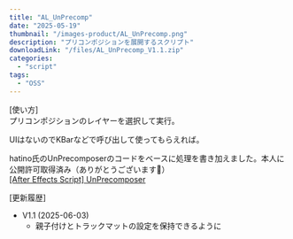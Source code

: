 ```yaml
---
title: "AL_UnPrecomp"
date: "2025-05-19"
thumbnail: "/images-product/AL_UnPrecomp.png"
description: "プリコンポジションを展開するスクリプト"
downloadLink: "/files/AL_UnPrecomp_V1.1.zip"
categories: 
  - "script"
tags:
  - "OSS"
---
```


[使い方]  
プリコンポジションのレイヤーを選択して実行。

UIはないのでKBarなどで呼び出して使ってもらえれば。

hatino氏のUnPrecomposerのコードをベースに処理を書き加えました。本人に公開許可取得済み（ありがとうございます🙇）  
[[After Effects Script] UnPrecomposer](https://hatino.booth.pm/items/6185708)

[更新履歴]  
- V1.1 (2025-06-03)
  - 親子付けとトラックマットの設定を保持できるように